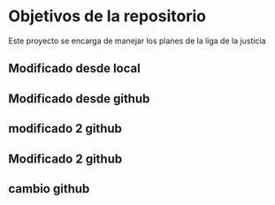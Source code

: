 # Objetivos de la repositorio

Este proyecto se encarga de manejar los planes de la liga de la justicia
## Modificado desde local
## Modificado desde github
## modificado 2 github

## Modificado 2 github
## cambio github
